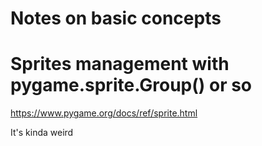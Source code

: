 # Notes on basic concepts

# Sprites management with pygame.sprite.Group() or so
https://www.pygame.org/docs/ref/sprite.html

It's kinda weird
